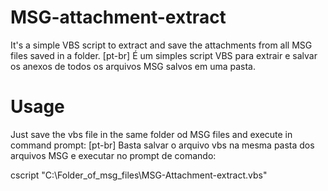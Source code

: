 # MSG-attachment-extract
It's a simple VBS script to extract and save the attachments from all MSG files saved in a folder.
[pt-br] É um simples script VBS para extrair e salvar os anexos de todos os arquivos MSG salvos em uma pasta.

# Usage
Just save the vbs file in the same folder od MSG files and execute in command prompt:
[pt-br] Basta salvar o arquivo vbs na mesma pasta dos arquivos MSG e executar no prompt de comando:

  cscript "C:\Folder_of_msg_files\MSG-Attachment-extract.vbs"
